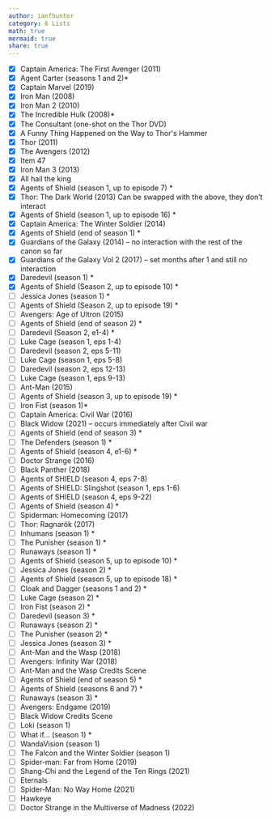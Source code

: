 ```yaml
---
author: ianfhunter
category: 6 Lists
math: true
mermaid: true
share: true
---
```


- [X] Captain America: The First Avenger (2011)
- [X] Agent Carter (seasons 1 and 2)*
- [X] Captain Marvel (2019)
- [X] Iron Man (2008)
- [X] Iron Man 2 (2010)
- [X] The Incredible Hulk (2008)*
- [X] The Consultant (one-shot on the Thor DVD)
- [X] A Funny Thing Happened on the Way to Thor's Hammer
- [X] Thor (2011)
- [X] The Avengers (2012)
- [X] Item 47
- [X] Iron Man 3 (2013)
- [X] All hail the king
- [x] Agents of Shield (season 1, up to episode 7) *
- [x] Thor: The Dark World (2013) Can be swapped with the above, they don’t interact
- [x] Agents of Shield (season 1, up to episode 16) *
- [x] Captain America: The Winter Soldier (2014)
- [x] Agents of Shield (end of season 1) *
- [x] Guardians of the Galaxy (2014) – no interaction with the rest of the canon so far
- [x] Guardians of the Galaxy Vol 2 (2017) – set months after 1 and still no interaction
- [x] Daredevil (season 1) *
- [x] Agents of Shield (Season 2, up to episode 10) *
- [ ] Jessica Jones (season 1) *
- [ ] Agents of Shield (Season 2, up to episode 19) *
- [ ] Avengers: Age of Ultron (2015)
- [ ] Agents of Shield (end of season 2) *
- [ ] Daredevil (Season 2, e1-4) *
- [ ] Luke Cage (season 1, eps 1-4)
- [ ] Daredevil (season 2, eps 5-11)
- [ ] Luke Cage (season 1, eps 5-8)
- [ ] Daredevil (season 2, eps 12-13)
- [ ] Luke Cage (season 1, eps 9-13)
- [ ] Ant-Man (2015)
- [ ] Agents of Shield (season 3, up to episode 19) *
- [ ] Iron Fist (season 1)*
- [ ] Captain America: Civil War (2016)
- [ ] Black Widow (2021) – occurs immediately after Civil war
- [ ] Agents of Shield (end of season 3) *
- [ ] The Defenders (season 1) *
- [ ] Agents of Shield (season 4, e1-6) *
- [ ] Doctor Strange (2016)
- [ ] Black Panther (2018) 
- [ ] Agents of SHIELD (season 4, eps 7-8)
- [ ] Agents of SHIELD: Slingshot (season 1, eps 1-6)
- [ ] Agents of SHIELD (season 4, eps 9-22)
- [ ] Agents of Shield (season 4) *
- [ ] Spiderman: Homecoming (2017)
- [ ] Thor: Ragnarök (2017)
- [ ] Inhumans (season 1) *
- [ ] The Punisher (season 1) *
- [ ] Runaways (season 1) *
- [ ] Agents of Shield (season 5, up to episode 10) *
- [ ] Jessica Jones (season 2) *
- [ ] Agents of Shield (season 5, up to episode 18) *
- [ ] Cloak and Dagger (seasons 1 and 2) *
- [ ] Luke Cage (season 2) *
- [ ] Iron Fist (season 2) *
- [ ] Daredevil (season 3) *
- [ ] Runaways (season 2) *
- [ ] The Punisher (season 2) *
- [ ] Jessica Jones (season 3) *
- [ ] Ant-Man and the Wasp (2018)
- [ ] Avengers: Infinity War (2018)
- [ ] Ant-Man and the Wasp Credits Scene
- [ ] Agents of Shield (end of season 5) *
- [ ] Agents of Shield (seasons 6 and 7) *
- [ ] Runaways (season 3) *
- [ ] Avengers: Endgame (2019)
- [ ] Black Widow Credits Scene
- [ ] Loki (season 1)
- [ ] What if… (season 1) *
- [ ] WandaVision (season 1)
- [ ] The Falcon and the Winter Soldier (season 1)
- [ ] Spider-man: Far from Home (2019)
- [ ] Shang-Chi and the Legend of the Ten Rings (2021)
- [ ] Eternals
- [ ] Spider-Man: No Way Home (2021)
- [ ] Hawkeye
- [ ] Doctor Strange in the Multiverse of Madness (2022)